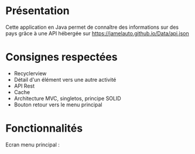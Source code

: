 # Présentation

Cette application en Java permet de connaître des informations sur des pays grâce à une API hébergée sur https://jamelauto.github.io/Data/api.json

# Consignes respectées 
- Recyclerview
- Détail d'un élément vers une autre activité
- API Rest
- Cache
- Architecture MVC, singletos, principe SOLID 
- Bouton retour vers le menu principal

# Fonctionnalités
Ecran menu principal :

